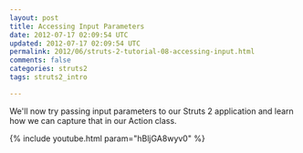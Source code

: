 ```yaml
---           
layout: post
title: Accessing Input Parameters
date: 2012-07-17 02:09:54 UTC
updated: 2012-07-17 02:09:54 UTC
permalink: 2012/06/struts-2-tutorial-08-accessing-input.html
comments: false
categories: struts2
tags: struts2_intro

---
```


We'll now try passing input parameters to our Struts 2 application and learn how we can capture that in our Action class.

{% include youtube.html param="hBljGA8wyv0" %}